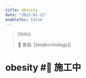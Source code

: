 ```yaml
---
title: obesity
date: "2023-01-22"
enableToc: false
---
```


> [!info]
>
> 🌱 來自: [[endocrinology]]

# obesity #🚧 施工中


